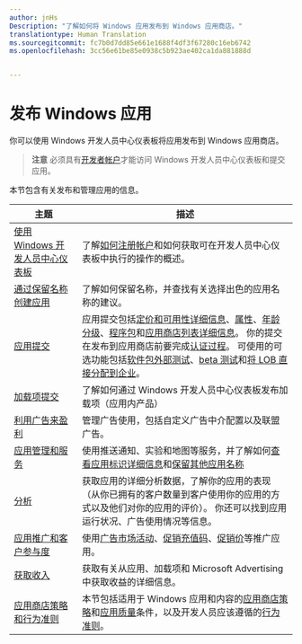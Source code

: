 ```yaml
---
author: jnHs
Description: "了解如何将 Windows 应用发布到 Windows 应用商店。"
translationtype: Human Translation
ms.sourcegitcommit: fc7b0d7dd85e661e1688f4df3f67280c16eb6742
ms.openlocfilehash: 3cc56e61be85e0938c5b923ae402ca1da881888d


---
```


# 发布 Windows 应用

你可以使用 Windows 开发人员中心仪表板将应用发布到 Windows 应用商店。 

> **注意** 必须具有[开发者帐户](http://go.microsoft.com/fwlink/p/?LinkId=615100)才能访问 Windows 开发人员中心仪表板和提交应用。

本节包含有关发布和管理应用的信息。

| **主题** | **描述** |
|-----------|-----------------|
| [使用 Windows 开发人员中心仪表板](using-the-windows-dev-center-dashboard.md) | 了解[如何注册帐户](opening-a-developer-account.md)和如何获取可在开发人员中心仪表板中执行的操作的概述。 |
| [通过保留名称创建应用](create-your-app-by-reserving-a-name.md) | 了解如何保留名称，并查找有关选择出色的应用名称的建议。 |
| [应用提交](app-submissions.md) | 应用提交包括[定价和可用性详细信息](set-app-pricing-and-availability.md)、[属性](enter-app-properties.md)、[年龄分级](age-ratings.md)、[程序包](upload-app-packages.md)和[应用商店列表详细信息](create-app-store-listings.md)。 你的提交在发布到应用商店前要完成[认证过程](the-app-certification-process.md)。 可使用的可选功能包括[软件包外部测试](package-flights.md)、[beta 测试](beta-testing-and-targeted-distribution.md)和[将 LOB 直接分配到企业](distribute-lob-apps-to-enterprises.md)。 |
| [加载项提交](add-on-submissions.md) | 了解如何通过 Windows 开发人员中心仪表板发布加载项（应用内产品） |
| [利用广告来盈利](monetize-with-ads.md) | 管理广告使用，包括自定义广告中介配置以及联盟广告。 |
| [应用管理和服务](app-management-and-services.md) | 使用推送通知、实验和地图等服务，并了解如何[查看应用标识详细信息](view-app-identity-details.md)和[保留其他应用名称](manage-app-names.md) |
| [分析](analytics.md) | 获取应用的详细分析数据，了解你的应用的表现（从你已拥有的客户数量到客户使用你的应用的方式以及他们对你的应用的评价）。 你还可以找到应用运行状况、广告使用情况等信息。 |
| [应用推广和客户参与度](app-promotion-and-customer-engagement.md) | 使用[广告市场活动](create-an-ad-campaign-for-your-app.md)、[促销充值码](generate-promotional-codes.md)、[促销价](put-apps-and-add-ons-on-sale.md)等推广应用。 
| [获取收入](getting-paid-apps.md) | 获取有关从应用、加载项和 Microsoft Advertising 中获取收益的详细信息。 |
| [应用商店策略和行为准则](https://msdn.microsoft.com/library/windows/apps/dn764939.aspx) | 本节包括适用于 Windows 应用和内容的[应用商店策略](https://msdn.microsoft.com/library/windows/apps/dn764944.aspx)和[应用质量](https://msdn.microsoft.com/library/windows/apps/mt652261.aspx)条件，以及开发人员应该遵循的[行为准则](https://msdn.microsoft.com/library/windows/apps/dn764941.aspx)。 |
 



<!--HONumber=Aug16_HO5-->


